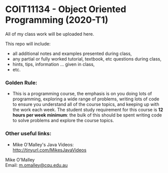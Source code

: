 # COIT11134 - Object Oriented Programming (2020-T1)

All of my class work will be uploaded here.

This repo will include:
* all additional notes and examples presented during class,
* any partial or fully worked tutorial, textbook, etc questions during class,
* hints, tips, information ... given in class,
* etc.

### Golden Rule:
* This is a programming course, the emphasis is on you doing lots of programming, exploring a wide range of problems, writing lots of code to ensure you understand all of the course topics, and keeping up with the work each week.  The student study requirement for this course is **12 hours per week minimum**: the bulk of this should be spent writing code to solve problems and explore the course topics.

### Other useful links:
* Mike O'Malley's Java Videos:
<br>http://tinyurl.com/MikesJavaVideos

Mike O'Malley
<br>Email: m.omalley@cqu.edu.au

